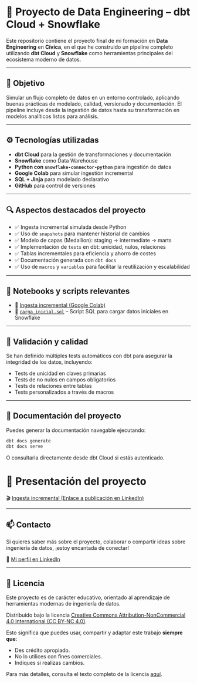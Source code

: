 # 🚀 Proyecto de Data Engineering – dbt Cloud + Snowflake

Este repositorio contiene el proyecto final de mi formación en **Data Engineering** en **Cívica**, en el que he construido un pipeline completo utilizando **dbt Cloud** y **Snowflake** como herramientas principales del ecosistema moderno de datos.

---

## 🎯 Objetivo

Simular un flujo completo de datos en un entorno controlado, aplicando buenas prácticas de modelado, calidad, versionado y documentación. El pipeline incluye desde la ingestión de datos hasta su transformación en modelos analíticos listos para análisis.

---

## ⚙️ Tecnologías utilizadas

- **dbt Cloud** para la gestión de transformaciones y documentación
- **Snowflake** como Data Warehouse
- **Python con `snowflake-connector-python`** para ingestión de datos
- **Google Colab** para simular ingestión incremental
- **SQL + Jinja** para modelado declarativo
- **GitHub** para control de versiones

---

## 🔍 Aspectos destacados del proyecto

- ✅ Ingesta incremental simulada desde Python
- ✅ Uso de `snapshots` para mantener historial de cambios
- ✅ Modelo de capas (Medallion): staging → intermediate → marts
- ✅ Implementación de `tests` en dbt: unicidad, nulos, relaciones
- ✅ Tablas incrementales para eficiencia y ahorro de costes
- ✅ Documentación generada con `dbt docs`
- ✅ Uso de `macros` y `variables` para facilitar la reutilización y escalabilidad

---

## 📓 Notebooks y scripts relevantes

- 📘 [Ingesta incremental (Google Colab)](https://colab.research.google.com/drive/1cu5UXXt1PmP8xRNmWCegkAhwUUG0Jexg?usp=sharing)
- 📄 [`carga_inicial.sql`](./data/carga_inicial.sql) – Script SQL para cargar datos iniciales en Snowflake

---

## 🧪 Validación y calidad

Se han definido múltiples tests automáticos con dbt para asegurar la integridad de los datos, incluyendo:
- Tests de unicidad en claves primarias
- Tests de no nulos en campos obligatorios
- Tests de relaciones entre tablas
- Tests personalizados a través de macros

---

## 🧭 Documentación del proyecto

Puedes generar la documentación navegable ejecutando:

```bash
dbt docs generate
dbt docs serve
```

O consultarla directamente desde dbt Cloud si estás autenticado.


# 🎥 Presentación del proyecto

🎬 [Ingesta incremental (Enlace a publicación en LinkedIn)](https)

---

## 📫 Contacto

Si quieres saber más sobre el proyecto, colaborar o compartir ideas sobre ingeniería de datos, ¡estoy encantada de conectar!

🔗 [Mi perfil en LinkedIn](https://www.linkedin.com/in/sarah-delgado-martin-934667142/)

---

## 📄 Licencia

Este proyecto es de carácter educativo, orientado al aprendizaje de herramientas modernas de ingeniería de datos.

Distribuido bajo la licencia [Creative Commons Attribution-NonCommercial 4.0 International (CC BY-NC 4.0)](https://creativecommons.org/licenses/by-nc/4.0/deed.es).

Esto significa que puedes usar, compartir y adaptar este trabajo **siempre que**:
- Des crédito apropiado.
- No lo utilices con fines comerciales.
- Indiques si realizas cambios.

Para más detalles, consulta el texto completo de la licencia [aquí](https://creativecommons.org/licenses/by-nc/4.0/legalcode).
